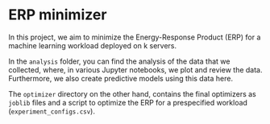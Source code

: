 # ERP minimizer

In this project, we aim to minimize the Energy-Response Product (ERP) for a machine learning workload deployed on k servers. 

In the `analysis` folder, you can find the analysis of the data that we collected, where, in various Jupyter notebooks, we plot and review the data. Furthermore, we also create predictive models using this data here.

The `optimizer` directory on the other hand, contains the final optimizers as `joblib` files and a script to optimize the ERP for a prespecified workload (`experiment_configs.csv`).
